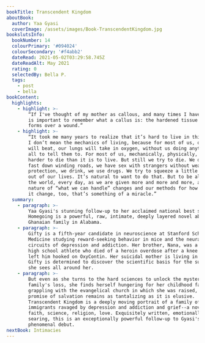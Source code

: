 ```yaml
---
bookTitle: Transcendent Kingdom
aboutBook:
  author: Yaa Gyasi
  coverImage: /assets/images/Book-TranscendentKingdom.jpg
bookslutsInfo:
  bookNumber: 14
  colourPrimary: '#094024'
  colourSecondary: '#f4abb2'
  dateRead: 2021-05-02T03:29:58.745Z
  dateReadAlt: May 2021
  rating: 0
  selectedBy: Bella P.
  tags:
    - post
    - bella
bookContent:
  highlights:
    - highlight: >-
        “If I've thought of my mother as callous, and many times I have, then it
        is important to remember what a callus is: the hardened tissue that
        forms over a wound.”
    - highlight: >-
        “It took me many years to realize that it’s hard to live in this world.
        I don’t mean the mechanics of living, because for most of us, our hearts
        will beat, our lungs will take in oxygen, without us doing anything at
        all to tell them to. For most of us, mechanically, physically, it’s
        harder to die than it is to live. But still we try to die. We drive too
        fast down winding roads, we have sex with strangers without wearing
        protection, we drink, we use drugs. We try to squeeze a little more life
        out of our lives. It’s natural to want to do that. But to be alive in
        the world, every day, as we are given more and more and more, as the
        nature of “what we can handle” changes and our methods for how we handle
        it change, too, that’s something of a miracle.”
  summary:
    - paragraph: >-
        Yaa Gyasi's stunning follow-up to her acclaimed national best seller
        Homegoing is a powerful, raw, intimate, deeply layered novel about a
        Ghanaian family in Alabama.
    - paragraph: >-
        Gifty is a fifth-year candidate in neuroscience at Stanford School of
        Medicine studying reward-seeking behavior in mice and the neural
        circuits of depression and addiction. Her brother, Nana, was a gifted
        high school athlete who died of a heroin overdose after a knee injury
        left him hooked on OxyContin. Her suicidal mother is living in her bed.
        Gifty is determined to discover the scientific basis for the suffering
        she sees all around her.
    - paragraph: >-
        But even as she turns to the hard sciences to unlock the mystery of her
        family's loss, she finds herself hungering for her childhood faith and
        grappling with the evangelical church in which she was raised, whose
        promise of salvation remains as tantalizing as it is elusive.
        Transcendent Kingdom is a deeply moving portrait of a family of Ghanaian
        immigrants ravaged by depression and addiction and grief--a novel about
        faith, science, religion, love. Exquisitely written, emotionally
        searing, this is an exceptionally powerful follow-up to Gyasi's
        phenomenal debut.
nextBook: Intimacies
---
```


